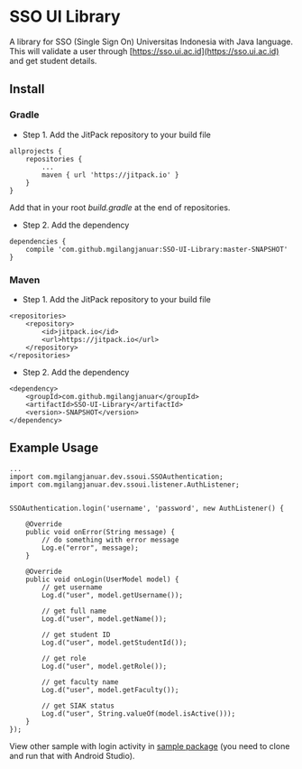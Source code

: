 SSO UI Library
==============

A library for SSO (Single Sign On) Universitas Indonesia with Java language. This will validate a user through [https://sso.ui.ac.id](https://sso.ui.ac.id) and get student details.

## Install

### Gradle
 - Step 1. Add the JitPack repository to your build file
```
allprojects {
    repositories {
        ...
        maven { url 'https://jitpack.io' }
    }
}
```
Add that in your root _build.gradle_ at the end of repositories.
 - Step 2. Add the dependency
```
dependencies {
    compile 'com.github.mgilangjanuar:SSO-UI-Library:master-SNAPSHOT'
}
```

### Maven
 - Step 1. Add the JitPack repository to your build file
```
<repositories>
    <repository>
        <id>jitpack.io</id>
        <url>https://jitpack.io</url>
    </repository>
</repositories>
```
 - Step 2. Add the dependency
```
<dependency>
    <groupId>com.github.mgilangjanuar</groupId>
    <artifactId>SSO-UI-Library</artifactId>
    <version>-SNAPSHOT</version>
</dependency>
```

## Example Usage

```
...
import com.mgilangjanuar.dev.ssoui.SSOAuthentication;
import com.mgilangjanuar.dev.ssoui.listener.AuthListener;


SSOAuthentication.login('username', 'password', new AuthListener() {

    @Override
    public void onError(String message) {
        // do something with error message
        Log.e("error", message);
    }

    @Override
    public void onLogin(UserModel model) {
        // get username
        Log.d("user", model.getUsername());

        // get full name
        Log.d("user", model.getName());

        // get student ID
        Log.d("user", model.getStudentId());

        // get role
        Log.d("user", model.getRole());

        // get faculty name
        Log.d("user", model.getFaculty());

        // get SIAK status
        Log.d("user", String.valueOf(model.isActive()));
    }
});
```

View other sample with login activity in [sample package](https://github.com/mgilangjanuar/SSO-UI-Library/tree/master/sample) (you need to clone and run that with Android Studio).
